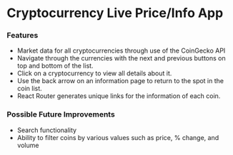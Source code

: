 # Cryptocurrency Live Price/Info App

### Features

- Market data for all cryptocurrencies through use of the CoinGecko API
- Navigate through the currencies with the next and previous buttons on top and bottom of the list.
- Click on a cryptocurrency to view all details about it.
- Use the back arrow on an information page to return to the spot in the coin list.
- React Router generates unique links for the information of each coin.

### Possible Future Improvements

- Search functionality
- Ability to filter coins by various values such as price, % change, and volume
